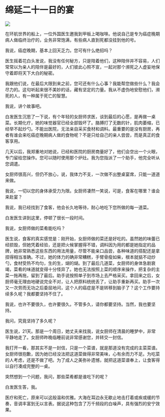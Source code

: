 # 绵延二十一日的宴

![](http://www.yilinzazhi.com/images/yili/yili201407/yili20140763-1-l.jpg)

在环航世界的船上，一位外国医生邀我到甲板上喝咖啡。他说自己是专为癌症晚期病人做临终治疗的，业务非常饱满，有些病人直到死都没挂到他的号。 

我说，癌症晚期，基本上回天乏力。您可有什么绝招吗？ 

医生摇着花白头发说，我没有任何秘方，只是陪着他们，这种陪伴并不容易，人们常常以为亲人的陪伴是最好的，人们彼此心照不宣，一起对那个濒死之人虚妄地保守着即将天下大白的秘密。 

我跟他们说，在最后大限到来之前，您可还有什么心事？我能帮您做些什么？我会尽力的。这句听起来很不美妙的话，藏有坚定的力量。我从不虚伪地安慰他们，濒死的人，有一种属于死亡的智慧。 

我说，讲个故事吧。 

白发医生沉思了一下说，有个年轻的女厨师求医，谈到最后的心愿，是再做一桌菜。长期化疗，她的味觉器官已经全部毁坏了。胳膊打了无数的针，肌肉萎缩，已经举不起炒勺。不能出医院，无法亲自采买食材和调料。最重要的是没有厨房，再者有谁会来吃癌症晚期病人做的食物呢？不是只给自己的亲人尝尝，而是真正的食客享用。 

几天以后，我郑重地对她说，已经和医院的厨房商量好了，他们会空出一个火眼，专门留给您操作。您可以随时使用那个炉灶。我为您指派了一个助手，他完全听从您调遣。 

女厨师很高兴，但仍不放心，说，我体力不支，一次做不出整桌宴席，只能一道道来做。 

我说，一切以您的身体承受力为限。女厨师凄然一笑说，可是，食客在哪里？谁会来赴宴？ 

我说，我已经找到了食客，他会长久地等待，耐心地吃下您所做的每一道菜。 

白发医生讲到这里，停顿了很长一段时间。 

我说，女厨师做的菜肴能吃吗？ 

医生说，食客的真实感觉是：刚开始，女厨师做的菜还是好吃的。虽然她的味蕾已经损毁，但她凭着经验，还是把火候掌握得不错，调料因为用的都是她指定的品牌，她非常熟悉这些东西的用法用量，尽管不能亲口品尝，各种味道的搭配还是拿捏得相当准确。不过，她的体力的确非常糟糕，手臂骨瘦如柴，根本就掂不动炒勺，食材受热不均匀，生的生，煳的煳。到了最后几道菜，女厨师的身体急剧衰竭，菜肴的味道就变得十分怪异了。她也无法按照上菜的顺序来操作，把复杂的主菜一拖再拖，留到了最后。助手说按照单子到市场上去严格采买。拿回来之后，女厨师毫无理由地硬说完全不对，让人把原料统统丢了，让助手重新再买。助手一次又一次劳而无功之后委屈地问，这个人的癌症是不是转移到脑子了？这个工作要持续多久呢？我都要坚持不住了。 

我说，也许不要很久，也许要很久。不管多久，请你都要坚持。当然，我也要坚持。 

我问，究竟坚持了多久呢？ 

医生说，21天。那是一个周日，她丈夫来找我，说女厨师在清晨的睡梦中，非常平静地走了。女厨师昨晚临睡前说非常感谢您，并转交一封信。 

我打开一看，那其实不是一封信，只是一个菜谱，就是那道没有完成的主菜菜谱。女厨师很抱歉，因为她已经没法把这道菜做得非常美味，心有余而力不足。为吃菜的人考虑，还是不做了吧。为了成人之美弥补遗憾，就把这道菜谱奉上，让食客得以自行凑成完整的一桌。 

突然想到一个问题，我问，那些菜肴都是谁吃下的呢？ 

白发医生答，我。 

医疗和死亡，原来可以这般温和优雅。大海在耳边永无歇止地击打着或疾或缓的节奏，音调丰富到无以言表。据说这种包含了万千频段的白噪声，具有强烈的安宁效果。